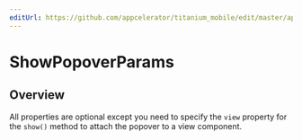 ```yaml
---
editUrl: https://github.com/appcelerator/titanium_mobile/edit/master/apidoc/Titanium/UI/iPad/Popover.yml
---
```

# ShowPopoverParams

<TypeHeader/>

## Overview

All properties are optional except you need to specify the `view` property for the `show()`
method to attach the popover to a view component.

<ApiDocs/>
